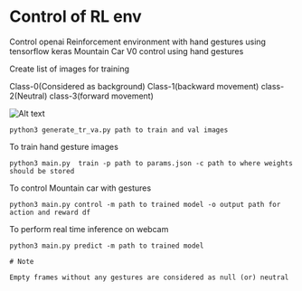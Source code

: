 # Control of RL env

Control openai Reinforcement environment with hand gestures using tensorflow keras 
Mountain Car V0 control using hand gestures

Create list of images for training

Class-0(Considered as background)
Class-1(backward movement)
class-2(Neutral)
class-3(forward movement)

![Alt text](/home/ram/rl/gestures/class_2/Class2_10.png "Class-1")
```
python3 generate_tr_va.py path to train and val images
````

To train hand gesture images
```
python3 main.py  train -p path to params.json -c path to where weights should be stored
```

To control Mountain car with gestures
```
python3 main.py control -m path to trained model -o output path for action and reward df
```

To perform real time inference on webcam

```
python3 main.py predict -m path to trained model

# Note

Empty frames without any gestures are considered as null (or) neutral